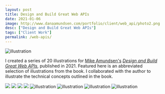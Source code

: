 ```yaml
---
layout: post
title: Design and Build Great Web APIs
date: 2021-01-06
image: http://www.danaamundsen.com/portfolio/client/web_api/photo2.png
desc: ["Design and Build Great Web APIs"]
tags: ["Client Work"]
permalink: /web-apis/
---
```



![illustration](http://www.danaamundsen.com/portfolio/client/web_api/apifirst.png "api first illustration")

I created a series of 20 illustrations for [Mike Amundsen's](http://www.amundsen.com) [*Design and Build Great Web APIs*](http://www.greatwebapis.com/), published in 2021. Featured here is an abbreviated selection of illustrations from the book. I collaborated with the author to illustrate the technical concepts outlined in the book.

![](http://www.danaamundsen.com/portfolio/client/web_api/photo1.png)
![](http://www.danaamundsen.com/portfolio/client/web_api/photo2.png)
![](http://www.danaamundsen.com/portfolio/client/web_api/photo3.png)
![](http://www.danaamundsen.com/portfolio/client/web_api/photo4.png)
![illustration](http://www.danaamundsen.com/portfolio/client/web_api/building.png "api first illustration")
![illustration](http://www.danaamundsen.com/portfolio/client/web_api/modify_rules.png "api first illustration")
![illustration](http://www.danaamundsen.com/portfolio/client/web_api/prototyping.png "api first illustration")
![illustration](http://www.danaamundsen.com/portfolio/client/web_api/testing.png "api first illustration")
